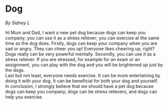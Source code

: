 # Dog

*By Sidney L*

Hi Mum and Dad, I want a new pet dog because dogs can keep you company; you can use it as a stress reliever; you can exercise at the same time as the dog does.
Firstly, dogs can keep your company when you are sad or angry. They can cheer you up! Everyone likes cheering up, right? Dogs really can be very powerful mentally. 
Secondly, you can use it as a stress reliever. If you are stressed, for example for an exam or an assignment, you can play with the dog and you will be brightened up just by the dogs.  
Last but not least, everyone needs exercise. It can be more entertaining by doing it with your dog. It can be beneficial for both your dog and yourself.  
In conclusion, I strongly believe that we should have a pet dog because dogs can keep you company; dogs can be stress relievers, and dogs can help you exercise. 